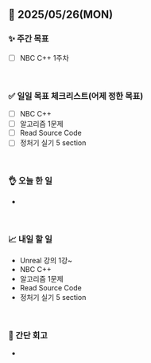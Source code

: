 ## 📅 2025/05/26(MON)


### ✨ 주간 목표

- [ ] NBC C++ 1주차

<br/>

### ✅ 일일 목표 체크리스트(어제 정한 목표)

- [ ] NBC C++
- [ ] 알고리즘 1문제
- [ ] Read Source Code
- [ ] 정처기 실기 5 section

<br/>

### 👌 오늘 한 일

- 
  
<br/>


### 📈 내일 할 일

- Unreal 강의 1강~
- NBC C++
- 알고리즘 1문제
- Read Source Code
- 정처기 실기 5 section

<br/>

### 💭 간단 회고

- 

<br/>
